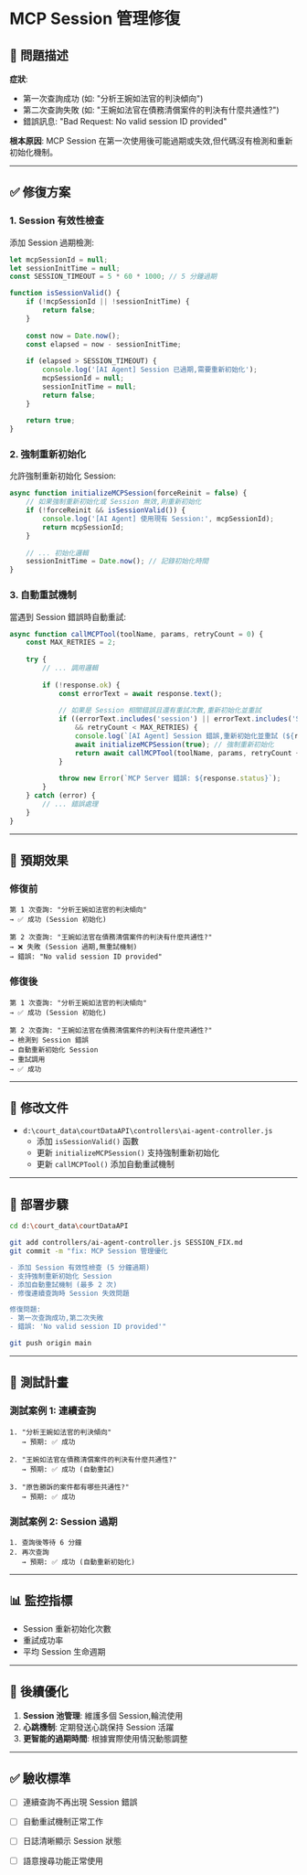 # MCP Session 管理修復

## 🐛 問題描述

**症狀**:
- 第一次查詢成功 (如: "分析王婉如法官的判決傾向")
- 第二次查詢失敗 (如: "王婉如法官在債務清償案件的判決有什麼共通性?")
- 錯誤訊息: "Bad Request: No valid session ID provided"

**根本原因**:
MCP Session 在第一次使用後可能過期或失效,但代碼沒有檢測和重新初始化機制。

---

## ✅ 修復方案

### 1. Session 有效性檢查

添加 Session 過期檢測:
```javascript
let mcpSessionId = null;
let sessionInitTime = null;
const SESSION_TIMEOUT = 5 * 60 * 1000; // 5 分鐘過期

function isSessionValid() {
    if (!mcpSessionId || !sessionInitTime) {
        return false;
    }
    
    const now = Date.now();
    const elapsed = now - sessionInitTime;
    
    if (elapsed > SESSION_TIMEOUT) {
        console.log('[AI Agent] Session 已過期,需要重新初始化');
        mcpSessionId = null;
        sessionInitTime = null;
        return false;
    }
    
    return true;
}
```

### 2. 強制重新初始化

允許強制重新初始化 Session:
```javascript
async function initializeMCPSession(forceReinit = false) {
    // 如果強制重新初始化或 Session 無效,則重新初始化
    if (!forceReinit && isSessionValid()) {
        console.log('[AI Agent] 使用現有 Session:', mcpSessionId);
        return mcpSessionId;
    }
    
    // ... 初始化邏輯
    sessionInitTime = Date.now(); // 記錄初始化時間
}
```

### 3. 自動重試機制

當遇到 Session 錯誤時自動重試:
```javascript
async function callMCPTool(toolName, params, retryCount = 0) {
    const MAX_RETRIES = 2;
    
    try {
        // ... 調用邏輯
        
        if (!response.ok) {
            const errorText = await response.text();
            
            // 如果是 Session 相關錯誤且還有重試次數,重新初始化並重試
            if ((errorText.includes('session') || errorText.includes('Session')) 
                && retryCount < MAX_RETRIES) {
                console.log(`[AI Agent] Session 錯誤,重新初始化並重試 (${retryCount + 1}/${MAX_RETRIES})...`);
                await initializeMCPSession(true); // 強制重新初始化
                return await callMCPTool(toolName, params, retryCount + 1);
            }
            
            throw new Error(`MCP Server 錯誤: ${response.status}`);
        }
    } catch (error) {
        // ... 錯誤處理
    }
}
```

---

## 🎯 預期效果

### 修復前

```
第 1 次查詢: "分析王婉如法官的判決傾向"
→ ✅ 成功 (Session 初始化)

第 2 次查詢: "王婉如法官在債務清償案件的判決有什麼共通性?"
→ ❌ 失敗 (Session 過期,無重試機制)
→ 錯誤: "No valid session ID provided"
```

### 修復後

```
第 1 次查詢: "分析王婉如法官的判決傾向"
→ ✅ 成功 (Session 初始化)

第 2 次查詢: "王婉如法官在債務清償案件的判決有什麼共通性?"
→ 檢測到 Session 錯誤
→ 自動重新初始化 Session
→ 重試調用
→ ✅ 成功
```

---

## 📝 修改文件

- `d:\court_data\courtDataAPI\controllers\ai-agent-controller.js`
  - 添加 `isSessionValid()` 函數
  - 更新 `initializeMCPSession()` 支持強制重新初始化
  - 更新 `callMCPTool()` 添加自動重試機制

---

## 🚀 部署步驟

```bash
cd d:\court_data\courtDataAPI

git add controllers/ai-agent-controller.js SESSION_FIX.md
git commit -m "fix: MCP Session 管理優化

- 添加 Session 有效性檢查 (5 分鐘過期)
- 支持強制重新初始化 Session
- 添加自動重試機制 (最多 2 次)
- 修復連續查詢時 Session 失效問題

修復問題:
- 第一次查詢成功,第二次失敗
- 錯誤: 'No valid session ID provided'"

git push origin main
```

---

## 🧪 測試計畫

### 測試案例 1: 連續查詢

```
1. "分析王婉如法官的判決傾向"
   → 預期: ✅ 成功

2. "王婉如法官在債務清償案件的判決有什麼共通性?"
   → 預期: ✅ 成功 (自動重試)

3. "原告勝訴的案件都有哪些共通性?"
   → 預期: ✅ 成功
```

### 測試案例 2: Session 過期

```
1. 查詢後等待 6 分鐘
2. 再次查詢
   → 預期: ✅ 成功 (自動重新初始化)
```

---

## 📊 監控指標

- Session 重新初始化次數
- 重試成功率
- 平均 Session 生命週期

---

## 🔧 後續優化

1. **Session 池管理**: 維護多個 Session,輪流使用
2. **心跳機制**: 定期發送心跳保持 Session 活躍
3. **更智能的過期時間**: 根據實際使用情況動態調整

---

## ✅ 驗收標準

- [ ] 連續查詢不再出現 Session 錯誤
- [ ] 自動重試機制正常工作
- [ ] 日誌清晰顯示 Session 狀態
- [ ] 語意搜尋功能正常使用

